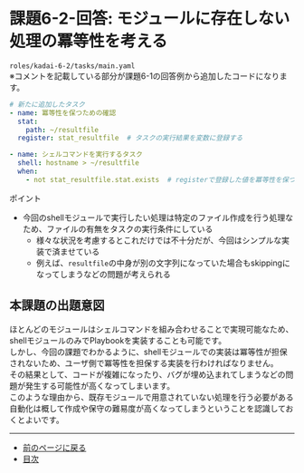 # 課題6-2-回答: モジュールに存在しない処理の冪等性を考える

`roles/kadai-6-2/tasks/main.yaml`  
※コメントを記載している部分が課題6-1の回答例から追加したコードになります。

```yaml
# 新たに追加したタスク
- name: 冪等性を保つための確認
  stat:
    path: ~/resultfile
  register: stat_resultfile  # タスクの実行結果を変数に登録する

- name: シェルコマンドを実行するタスク
  shell: hostname > ~/resultfile
  when:
    - not stat_resultfile.stat.exists  # registerで登録した値を冪等性を保つための条件に使う
```

ポイント

* 今回のshellモジュールで実行したい処理は特定のファイル作成を行う処理なため、ファイルの有無をタスクの実行条件にしている
  * 様々な状況を考慮するとこれだけでは不十分だが、今回はシンプルな実装で済ませている
  * 例えば、`resultfile`の中身が別の文字列になっていた場合もskippingになってしまうなどの問題が考えられる

## 本課題の出題意図

ほとんどのモジュールはシェルコマンドを組み合わせることで実現可能なため、shellモジュールのみでPlaybookを実装することも可能です。  
しかし、今回の課題でわかるように、shellモジュールでの実装は冪等性が担保されないため、ユーザ側で冪等性を担保する実装を行わければなりません。  
その結果として、コードが複雑になったり、バグが埋め込まれてしまうなどの問題が発生する可能性が高くなってしまいます。  
このような理由から、既存モジュールで用意されていない処理を行う必要がある自動化は概して作成や保守の難易度が高くなってしまうということを認識しておくとよいです。

---

- [前のページに戻る](step12.md)
- [目次](README.md)

